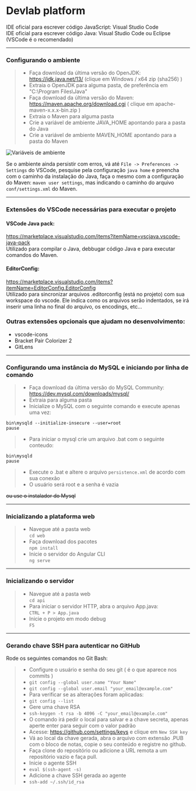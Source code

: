 # Devlab platform

IDE oficial para escrever código JavaScript: Visual Studio Code \
IDE oficial para escrever código Java: Visual Studio Code ou Eclipse (VSCode é o recomendado)

---

### Configurando o ambiente

> - Faça download da última versão do OpenJDK: https://jdk.java.net/13/ (clique em Windows / x64 zip (sha256) )
> - Extraia o OpenJDK para alguma pasta, de preferência em "C:\Program Files\Java\"
> - Faça download da última versão do Maven: https://maven.apache.org/download.cgi ( clique em apache-maven-x.x.x-bin.zip )
> - Extraia o Maven para alguma pasta
> - Crie a variável de ambiente JAVA_HOME apontando para a pasta do Java
> - Crie a variável de ambiente MAVEN_HOME apontando para a pasta do Maven

![Variáveis de ambiente](https://i.ibb.co/T0D289B/devlab-vars.png)

Se o ambiente ainda persistir com erros, vá até `File -> Preferences -> Settings` do VSCode, pesquise pela configuração `java home` e preencha com o caminho da instalação do Java, faça o mesmo com a configuração do Maven: `maven user settings`, mas indicando o caminho do arquivo `conf/settings.xml` do Maven.

---

### Extensões do VSCode necessárias para executar o projeto

#### VSCode Java pack:
https://marketplace.visualstudio.com/items?itemName=vscjava.vscode-java-pack \
Utilizado para compilar o Java, debbugar código Java e para executar comandos do Maven.

#### EditorConfig:
https://marketplace.visualstudio.com/items?itemName=EditorConfig.EditorConfig \
Utilizado para sincronizar arquivos .editorconfig (está no projeto) com sua workspace do vscode.
Ele indica como os arquivos serão indentados, se irá inserir uma linha no final do arquivo, os encodings, etc...

### Outras extensões opcionais que ajudam no desenvolvimento:
- vscode-icons
- Bracket Pair Colorizer 2
- GitLens

---

### Configurando uma instância do MySQL e iniciando por linha de comando

> - Faça download da última versão do MySQL Community: https://dev.mysql.com/downloads/mysql/
> - Extraia para alguma pasta
> - Inicialize o MySQL com o seguinte comando e execute apenas uma vez: 
```
bin\mysqld --initialize-insecure --user=root
pause
```
> - Para iniciar o mysql crie um arquivo .bat com o seguinte conteudo:
```
bin\mysqld
pause
```
> - Execute o .bat e altere o arquivo `persistence.xml` de acordo com sua conexão
> - O usuário será root e a senha é vazia

~~ou use o instalador do Mysql~~

---

### Inicializando a plataforma web

> - Navegue até a pasta web \
> `cd web`
> - Faça download dos pacotes \
> `npm install`
> - Inicie o servidor do Angular CLI \
> `ng serve`

--- 

### Inicializando o servidor

> - Navegue até a pasta web \
> `cd api` 
> - Para iniciar o servidor HTTP, abra o arquivo App.java: \
> `CTRL + P > App.java`
> - Inicie o projeto em modo debug \
> `F5`

---

### Gerando chave SSH para autenticar no GitHub

Rode os seguintes comandos no Git Bash:

> - Configure o usuário e senha do seu git ( é o que aparece nos commits )
> - `git config --global user.name "Your Name"`
> - `git config --global user.email "your_email@example.com"`
> - Para verificar se as alterações foram aplicadas:
> - `git config --list`
> - Gere uma chave RSA
> - `ssh-keygen -t rsa -b 4096 -C "your_email@example.com"`
> - O comando irá pedir o local para salvar e a chave secreta, apenas aperte enter para seguir com o valor padrão
> - Acesse: https://github.com/settings/keys e clique em `New SSH key`
> - Vá ao local da chave gerada, abra o arquivo com extensão .PUB com o bloco de notas, copie o seu conteúdo e registre no github.
> - Faça clone do repositório ou adicione a URL remota a um repositório vazio e faça pull.
> - Inicie o agente SSH
> - `eval $(ssh-agent -s)`
> - Adicione a chave SSH gerada ao agente
> - `ssh-add ~/.ssh/id_rsa`